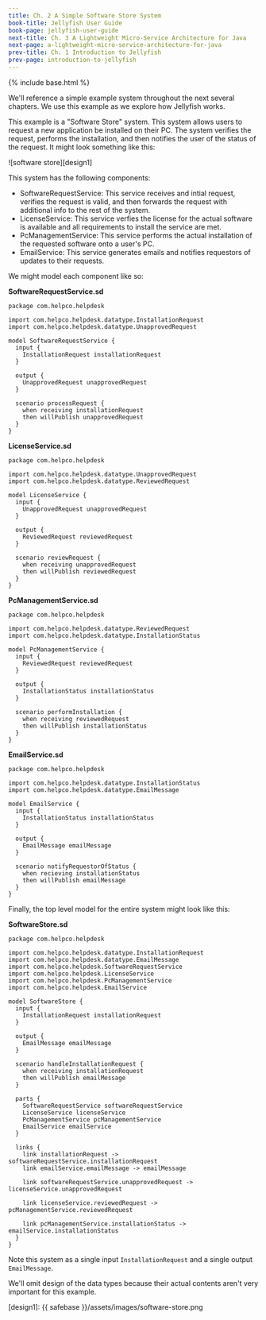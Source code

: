 ```yaml
---
title: Ch. 2 A Simple Software Store System
book-title: Jellyfish User Guide
book-page: jellyfish-user-guide
next-title: Ch. 3 A Lightweight Micro-Service Architecture for Java
next-page: a-lightweight-micro-service-architecture-for-java
prev-title: Ch. 1 Introduction to Jellyfish
prev-page: introduction-to-jellyfish
---
```

{% include base.html %}

We'll reference a simple example system throughout the next several chapters.  We use this example as we explore how
Jellyfish works.

This example is a "Software Store" system.  This system allows users to request a new application be installed on their
PC.  The system verifies the request, performs the installation, and then notifies the user of the status of the 
request.  It might look something like this:

![software store][design1]

This system has the following components:
* SoftwareRequestService: This service receives and intial request, verifies the request is valid, and then forwards the
request with additional info to the rest of the system.
* LicenseService: This service verfies the license for the actual software is available and all requirements to install
the service are met.
* PcManagementService: This service performs the actual installation of the requested software onto a user's PC.
* EmailService: This service generates emails and notifies requestors of updates to their requests.

We might model each component like so:

**SoftwareRequestService.sd**
```
package com.helpco.helpdesk

import com.helpco.helpdesk.datatype.InstallationRequest
import com.helpco.helpdesk.datatype.UnapprovedRequest

model SoftwareRequestService {  
  input {
  	InstallationRequest installationRequest
  }
  
  output {
  	UnapprovedRequest unapprovedRequest
  }
  
  scenario processRequest {
  	when receiving installationRequest
  	then willPublish unapprovedRequest
  }
}
```

**LicenseService.sd**
```
package com.helpco.helpdesk

import com.helpco.helpdesk.datatype.UnapprovedRequest
import com.helpco.helpdesk.datatype.ReviewedRequest

model LicenseService {  
  input {
  	UnapprovedRequest unapprovedRequest
  }
  
  output {
  	ReviewedRequest reviewedRequest
  }
  
  scenario reviewRequest {
  	when receiving unapprovedRequest
  	then willPublish reviewedRequest
  }
}

```

**PcManagementService.sd**
```
package com.helpco.helpdesk

import com.helpco.helpdesk.datatype.ReviewedRequest
import com.helpco.helpdesk.datatype.InstallationStatus

model PcManagementService {
  input {
  	ReviewedRequest reviewedRequest
  }
  
  output {
  	InstallationStatus installationStatus
  }
  
  scenario performInstallation {
  	when receiving reviewedRequest
  	then willPublish installationStatus
  }
}

```

**EmailService.sd**
```
package com.helpco.helpdesk

import com.helpco.helpdesk.datatype.InstallationStatus
import com.helpco.helpdesk.datatype.EmailMessage

model EmailService {  
  input {
  	InstallationStatus installationStatus
  }
  
  output {
  	EmailMessage emailMessage
  }
  
  scenario notifyRequestorOfStatus {
  	when recieving installationStatus
  	then willPublish emailMessage
  }
}

```

Finally, the top level model for the entire system might look like this:

**SoftwareStore.sd**
```
package com.helpco.helpdesk

import com.helpco.helpdesk.datatype.InstallationRequest
import com.helpco.helpdesk.datatype.EmailMessage
import com.helpco.helpdesk.SoftwareRequestService
import com.helpco.helpdesk.LicenseService
import com.helpco.helpdesk.PcManagementService
import com.helpco.helpdesk.EmailService

model SoftwareStore {  
  input {
  	InstallationRequest installationRequest
  }
  
  output {
  	EmailMessage emailMessage
  }
  
  scenario handleInstallationRequest {
  	when receiving installationRequest
  	then willPublish emailMessage
  }
  
  parts {
  	SoftwareRequestService softwareRequestService
  	LicenseService licenseService
  	PcManagementService pcManagementService
  	EmailService emailService
  }
  
  links {
  	link installationRequest -> softwareRequestService.installationRequest
  	link emailService.emailMessage -> emailMessage
  	
  	link softwareRequestService.unapprovedRequest -> licenseService.unapprovedRequest
  	
  	link licenseService.reviewedRequest -> pcManagementService.reviewedRequest
  	
  	link pcManagementService.installationStatus -> emailService.installationStatus
  }
}

```

Note this system as a single input `InstallationRequest` and a single output `EmailMessage`.

We'll omit design of the data types because their actual contents aren't very important for this example.

[design1]: {{ safebase }}/assets/images/software-store.png